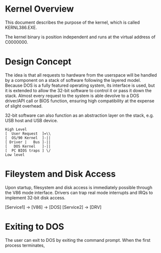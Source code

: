 # Kernel Overview

This document describes the purpose of the kernel, which is called KERNL386.EXE.

The kernel binary is position independent and runs at the virtual address of C0000000.

# Design Concept

The idea is that all requests to hardware from the userspace will be handled by a component on a stack of software following the layered model. Because DOS is a fully featured operating system, its interface is used, but it is extended to allow the 32-bit software to control it or pass it down the stack. Almost every request to the system is able devolve to a DOS driver/API call or BIOS function, ensuring high compatibility at the expense of slight overhead.

32-bit software can also function as an abstraction layer on the stack, e.g. USB host and USB device.
```
High Level
[  User Request  ]=\\
[  OS/90 Kernel  ]-||
[ Driver |   Bus ]-||
[   DOS Kernel   ]-||
[  PC BIOS traps ] \/
Low level
```
# Fileystem and Disk Access

Upon startup, filesystem and disk access is immediately possible through the V86 mode interface. Drivers can trap real mode interrupts and IRQs to implement 32-bit disk access.

[Service1] -> [V86] -> [DOS]
[Service2] -> [DRV]

# Exiting to DOS

The user can exit to DOS by exiting the command prompt. When the first process terminates,
